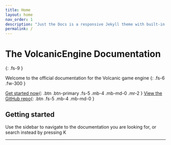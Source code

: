 ```yaml
---
title: Home
layout: home
nav_order: 1
description: "Just the Docs is a responsive Jekyll theme with built-in search that is easily customizable and hosted on GitHub Pages."
permalink: /
---
```


# The VolcanicEngine Documentation
{: .fs-9 }

Welcome to the official documentation for the Volcanic game engine
{: .fs-6 .fw-300 }

[Get started now](#getting-started){: .btn .btn-primary .fs-5 .mb-4 .mb-md-0 .mr-2 }
[View the GitHub repo][VolcanicEngine repo]{: .btn .fs-5 .mb-4 .mb-md-0 }

## Getting started

Use the sidebar to navigate to the documentation you are looking for, or search instead by pressing K

---

[VolcanicEngine repo]: https://github.com/Jernesstar/VolcanicEngine